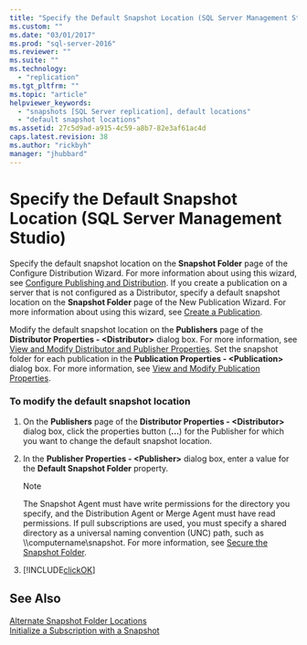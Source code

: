 ```yaml
---
title: "Specify the Default Snapshot Location (SQL Server Management Studio) | Microsoft Docs"
ms.custom: ""
ms.date: "03/01/2017"
ms.prod: "sql-server-2016"
ms.reviewer: ""
ms.suite: ""
ms.technology: 
  - "replication"
ms.tgt_pltfrm: ""
ms.topic: "article"
helpviewer_keywords: 
  - "snapshots [SQL Server replication], default locations"
  - "default snapshot locations"
ms.assetid: 27c5d9ad-a915-4c59-a8b7-82e3af61ac4d
caps.latest.revision: 38
ms.author: "rickbyh"
manager: "jhubbard"
---
```

# Specify the Default Snapshot Location (SQL Server Management Studio)
  Specify the default snapshot location on the **Snapshot Folder** page of the Configure Distribution Wizard. For more information about using this wizard, see [Configure Publishing and Distribution](../../relational-databases/replication/configure-publishing-and-distribution.md). If you create a publication on a server that is not configured as a Distributor, specify a default snapshot location on the **Snapshot Folder** page of the New Publication Wizard. For more information about using this wizard, see [Create a Publication](../../relational-databases/replication/publish/create-a-publication.md).  
  
 Modify the default snapshot location on the **Publishers** page of the **Distributor Properties - \<Distributor>** dialog box. For more information, see [View and Modify Distributor and Publisher Properties](../../relational-databases/replication/view-and-modify-distributor-and-publisher-properties.md). Set the snapshot folder for each publication in the **Publication Properties - \<Publication>** dialog box. For more information, see [View and Modify Publication Properties](../../relational-databases/replication/publish/view-and-modify-publication-properties.md).  
  
### To modify the default snapshot location  
  
1.  On the **Publishers** page of the **Distributor Properties - \<Distributor>** dialog box, click the properties button (**…**) for the Publisher for which you want to change the default snapshot location.  
  
2.  In the **Publisher Properties - \<Publisher>** dialog box, enter a value for the **Default Snapshot Folder** property.  
  
    > [!NOTE]  
    >  The Snapshot Agent must have write permissions for the directory you specify, and the Distribution Agent or Merge Agent must have read permissions. If pull subscriptions are used, you must specify a shared directory as a universal naming convention (UNC) path, such as \\\computername\snapshot. For more information, see [Secure the Snapshot Folder](../../relational-databases/replication/security/secure-the-snapshot-folder.md).  
  
3.  [!INCLUDE[clickOK](../../a9notintoc/includes/clickok-md.md)]  
  
## See Also  
 [Alternate Snapshot Folder Locations](../../relational-databases/replication/alternate-snapshot-folder-locations.md)   
 [Initialize a Subscription with a Snapshot](../../relational-databases/replication/initialize-a-subscription-with-a-snapshot.md)  
  
  
